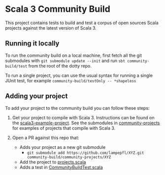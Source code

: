 # Scala 3 Community Build

This project contains tests to build and test a corpus of open sources Scala projects against the latest version of Scala 3.

## Running it locally

To run the community build on a local machine, first fetch all the git submodules with `git submodule update --init` and run `sbt community-build/test` from the root of the dotty repo.

To run a single project, you can use the usual syntax for running a single JUnit test, for example `community-build/testOnly -- *shapeless`

## Adding your project

To add your project to the community build you can follow these steps:

1. Get your project to compile with Scala 3. Instructions can be found on the [scala3-example-project](https://github.com/lampepfl/scala3-example-project).
   See the submodules in [community-projects](https://github.com/lampepfl/dotty/tree/master/community-build/community-projects/) for examples of projects that compile with Scala 3.

2. Open a PR against this repo that:
     - Adds your project as a new git submodule
       - `git submodule add https://github.com/lampepfl/XYZ.git community-build/community-projects/XYZ`
     - Add the project to [projects.scala](https://github.com/lampepfl/dotty/blob/master/community-build/src/scala/dotty/communitybuild/projects.scala)
     - Adds a test in [CommunityBuildTest.scala](https://github.com/lampepfl/dotty/blob/master/community-build/test/scala/dotty/communitybuild/CommunityBuildTest.scala)
